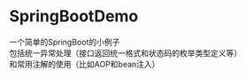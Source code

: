 # SpringBootDemo
一个简单的SpringBoot的小例子<br>
包括统一异常处理（接口返回统一格式和状态码的枚举类型定义等）<br>
和常用注解的使用（比如AOP和bean注入）<br>
